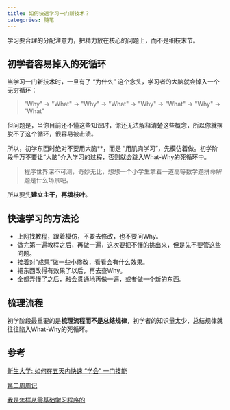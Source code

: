 ```yaml
---
title: 如何快速学习一门新技术？
categories: 随笔
---
```

学习要合理的分配注意力，把精力放在核心的问题上，而不是细枝末节。

## 初学者容易掉入的死循环

当学习一门新技术时，一旦有了 “为什么” 这个念头，学习者的大脑就会掉入一个无穷循环：

> "Why" -> "What" -> "Why" -> "What" -> "Why" -> "What" -> "Why" -> "What"

但问题是，当你目前还不懂这些知识时，你还无法解释清楚这些概念，所以你就摆脱不了这个循环，很容易被击溃。

所以，初学东西时绝对不要用大脑**，而是 “用肌肉学习”，先模仿着做。初学阶段千万不要让“大脑”介入学习的过程，否则就会跳入What-Why的死循环中。

> 程序世界深不可测，奇妙无比，想想一个小学生拿着一道高等数学题拼命解题是什么场景吧。

所以要先**建立主干，再填枝叶**。

## 快速学习的方法论

- 上网找教程，跟着模仿，不要去修改，也不要问Why。
- 做完第一遍教程之后，再做一遍，这次要把不懂的挑出来，但是先不要管这些问题。
- 接着对“成果”做一些小修改，看看会有什么效果。
- 把东西改得有效果了以后，再去查Why。
- 全都弄懂了之后，融会贯通地再做一遍，或者做一个新的东西。

## 梳理流程

初学阶段最重要的是**梳理流程而不是总结规律**，初学者的知识量太少，总结规律就往往陷入What-Why的死循环。

## 参考

[新生大学: 如何在五天内快速 “学会” 一门技能](https://www.fooads.com/post/576b3bbe5faac6c967c12b11)

[第二周周记](http://chenyunli6-blog.logdown.com/posts/776667-second-week-of-weekly)

[我是怎样从零基础学习程序的](http://rebecca9201-blog.logdown.com/posts/776832-how-do-i-learn-from-a-zero-base-program)
